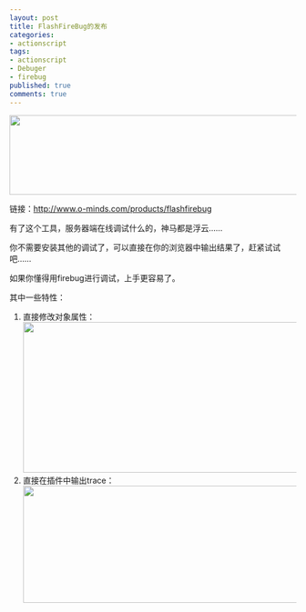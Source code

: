 ```yaml
---
layout: post
title: FlashFireBug的发布
categories:
- actionscript
tags:
- actionscript
- Debuger
- firebug
published: true
comments: true
---
```

<p><p style="text-align: center;"><a href="http://www.o-minds.com/products/flashfirebug" target="_blank"><img class="size-full wp-image-816 aligncenter" title="201102181" src="http://www.fireyang.com/blog/wp-content/uploads/2011/02/201102181.jpg" alt="" width="527" height="140" /></a></p>
链接：<a href="http://www.o-minds.com/products/flashfirebug">http://www.o-minds.com/products/flashfirebug</a></p>

<p>有了这个工具，服务器端在线调试什么的，神马都是浮云……</p>

<p>你不需要安装其他的调试了，可以直接在你的浏览器中输出结果了，赶紧试试吧……</p>

<p>如果你懂得用firebug进行调试，上手更容易了。</p>

<p>其中一些特性：
<ol>
	<li>直接修改对象属性：
<a href="http://www.fireyang.com/blog/wp-content/uploads/2011/02/view_change_object_properties.jpg"><img class="alignnone size-full wp-image-818" title="view_change_object_properties" src="http://www.fireyang.com/blog/wp-content/uploads/2011/02/view_change_object_properties.jpg" alt="" width="619" height="265" /></a></li>
	<li>直接在插件中输出trace：
<a href="http://www.fireyang.com/blog/wp-content/uploads/2011/02/trace_output.jpg"><img class="alignnone size-full wp-image-817" title="trace_output" src="http://www.fireyang.com/blog/wp-content/uploads/2011/02/trace_output.jpg" alt="" width="555" height="206" /></a></li>
</ol></p>
